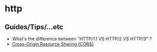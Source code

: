 # http

## Guides/Tips/...etc

* What's the difference between "HTTP/1.1 VS HTTP/2 VS HTTP/3" ?
* [Cross-Origin Resource Sharing (CORS)](https://developer.mozilla.org/en-US/docs/Web/HTTP/CORS)